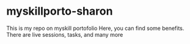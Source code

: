 # myskillporto-sharon
This is my repo on myskill portofolio
Here, you can find some benefits. There are live sessions, tasks, and many more
